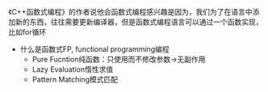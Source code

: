 《C++函数式编程》的作者说他会函数式编程感兴趣是因为，我们为了在语言中添加新的东西，往往需要更新编译器，但是函数式编程语言可以通过一个函数实现，比如for循环

+ 什么是函数式FP, functional programming编程
	+ Pure Fucntion纯函数：只使用而不修改参数->无副作用
	+ Lazy Evaluation惰性求值
	+ Pattern Matching模式匹配


